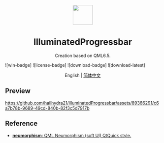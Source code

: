 <div align=center>
  <img width=64 src="alphabet.ico">
</div>

<h1 align="center">
  IlluminatedProgressbar 
</h1>
<p align="center">
  Creation based on QML6.5.
</p>
</p>
![win-badge] ![license-badge] ![download-badge] ![download-latest]
</p>

[win-badge]: https://github.com/hailhydra21/IlluminatedProgressbar/workflows/Windows/badge.svg  "Windows"
[license-badge]: https://img.shields.io/github/license/hailhydra21/IlluminatedProgressbar.svg "license"
[download-badge]: https://img.shields.io/github/downloads/hailhydra21/IlluminatedProgressbar/total.svg "Download status"
[download-latest]: https://img.shields.io/github/downloads/hailhydra21/IlluminatedProgressbar/latest/total.svg "latest status"

<p align="center">
English | <a href="README_zh_CN.md">简体中文</a>
</p>

## Preview
https://github.com/hailhydra21/IlluminatedProgressbar/assets/89366291/c6a7b78b-9689-49cd-840b-82f3c5d7917b

## Reference
+ [**neumorphism**: QML Neumorphism (soft UI) QtQuick style.](https://github.com/SMR76/neumorphism)
